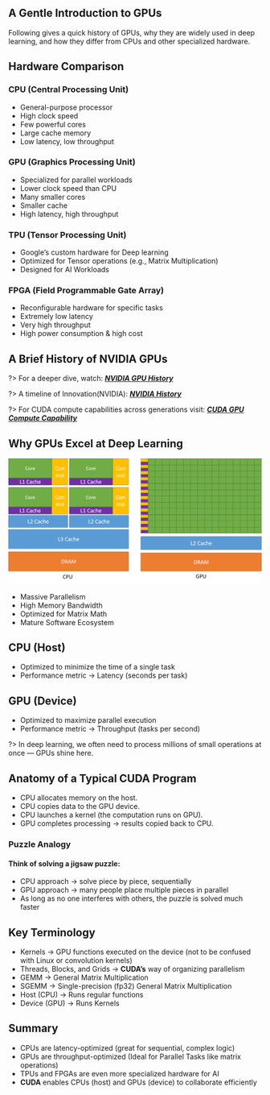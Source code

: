 ## A Gentle Introduction to GPUs

Following gives a quick history of GPUs, why they are widely used in deep learning, and how they differ from CPUs and other specialized hardware.

## Hardware Comparison

### CPU (Central Processing Unit)

- General-purpose processor
- High clock speed
- Few powerful cores
- Large cache memory
- Low latency, low throughput

### GPU (Graphics Processing Unit)

- Specialized for parallel workloads
- Lower clock speed than CPU
- Many smaller cores
- Smaller cache
- High latency, high throughput

### TPU (Tensor Processing Unit)

- Google’s custom hardware for Deep learning
- Optimized for Tensor operations (e.g., Matrix Multiplication)
- Designed for AI Workloads

### FPGA (Field Programmable Gate Array)

- Reconfigurable hardware for specific tasks
- Extremely low latency
- Very high throughput
- High power consumption & high cost

## A Brief History of NVIDIA GPUs

?> For a deeper dive, watch: _**<a href="https://www.youtube.com/watch?v=kUqkOAU84bA" download>NVIDIA GPU History</a>**_

?> A timeline of Innovation(NVIDIA): _**<a href="https://www.nvidia.com/en-us/about-nvidia/corporate-timeline/" download>NVIDIA History</a>**_

?> For CUDA compute capabilities across generations visit: _**<a href="https://developer.nvidia.com/cuda-gpus" download>CUDA GPU Compute Capability</a>**_

## Why GPUs Excel at Deep Learning

![Von Neumann Architecture](Images/cpu-vs-gpu.png)

- Massive Parallelism
- High Memory Bandwidth
- Optimized for Matrix Math
- Mature Software Ecosystem

## CPU (Host)

- Optimized to minimize the time of a single task
- Performance metric → Latency (seconds per task)

## GPU (Device)

- Optimized to maximize parallel execution
- Performance metric → Throughput (tasks per second)

?> In deep learning, we often need to process millions of small operations at once — GPUs shine here.

## Anatomy of a Typical CUDA Program

- CPU allocates memory on the host.
- CPU copies data to the GPU device.
- CPU launches a kernel (the computation runs on GPU).
- GPU completes processing → results copied back to CPU.

### Puzzle Analogy

#### Think of solving a jigsaw puzzle:

- CPU approach → solve piece by piece, sequentially
- GPU approach → many people place multiple pieces in parallel
- As long as no one interferes with others, the puzzle is solved much faster

## Key Terminology

- Kernels → GPU functions executed on the device (not to be confused with Linux or convolution kernels)
- Threads, Blocks, and Grids → **CUDA’s** way of organizing parallelism
- GEMM → General Matrix Multiplication
- SGEMM → Single-precision (fp32) General Matrix Multiplication
- Host (CPU) → Runs regular functions
- Device (GPU) → Runs Kernels

## Summary

- CPUs are latency-optimized (great for sequential, complex logic)
- GPUs are throughput-optimized (Ideal for Parallel Tasks like matrix operations)
- TPUs and FPGAs are even more specialized hardware for AI
- **CUDA** enables CPUs (host) and GPUs (device) to collaborate efficiently
